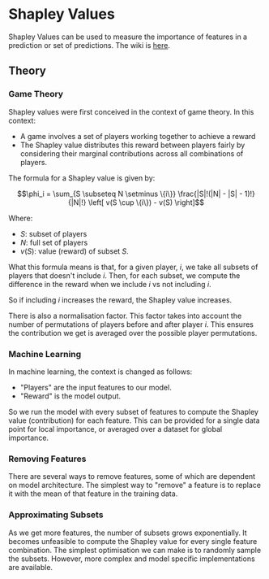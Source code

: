 # Shapley Values
Shapley Values can be used to measure the importance of features in a prediction or set of predictions. The wiki is [here](https://en.wikipedia.org/wiki/Shapley_value).


## Theory
### Game Theory
Shapley values were first conceived in the context of game theory. In this context:
* A game involves a set of players working together to achieve a reward
* The Shapley value distributes this reward between players fairly by considering their marginal contributions across all combinations of players.

The formula for a Shapley value is given by:

$$\phi_i = \sum_{S \subseteq N \setminus \{i\}} \frac{|S|!(|N| - |S| - 1)!}{|N|!} \left[ v(S \cup \{i\}) - v(S) \right]$$

Where:
* $S$: subset of players
* $N$: full set of players
* $v(S)$: value (reward) of subset $S$.


What this formula means is that, for a given player, $i$, we take all subsets of players that doesn't include $i$. Then, for each subset, we compute the difference in the reward when we include $i$ vs not including $i$.

So if including $i$ increases the reward, the Shapley value increases.

There is also a normalisation factor. This factor takes into account the number of permutations of players before and after player $i$. This ensures the contribution we get is averaged over the possible player permutations.

### Machine Learning
In machine learning, the context is changed as follows:
* "Players" are the input features to our model.
* "Reward" is the model output.

So we run the model with every subset of features to compute the Shapley value (contribution) for each feature. This can be provided for a single data point for local importance, or averaged over a dataset for global importance.

### Removing Features
There are several ways to remove features, some of which are dependent on model architecture. The simplest way to "remove" a feature is to replace it with the mean of that feature in the training data.

### Approximating Subsets
As we get more features, the number of subsets grows exponentially. It becomes unfeasible to compute the Shapley value for every single feature combination. The simplest optimisation we can make is to randomly sample the subsets. However, more complex and model specific implementations are available.



